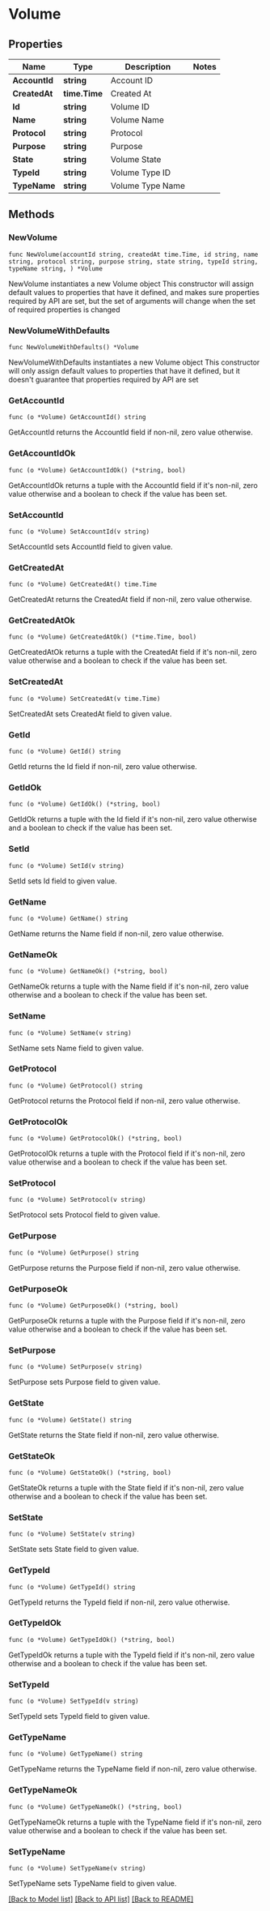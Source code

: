 # Volume

## Properties

Name | Type | Description | Notes
------------ | ------------- | ------------- | -------------
**AccountId** | **string** | Account ID | 
**CreatedAt** | **time.Time** | Created At | 
**Id** | **string** | Volume ID | 
**Name** | **string** | Volume Name | 
**Protocol** | **string** | Protocol | 
**Purpose** | **string** | Purpose | 
**State** | **string** | Volume State | 
**TypeId** | **string** | Volume Type ID | 
**TypeName** | **string** | Volume Type Name | 

## Methods

### NewVolume

`func NewVolume(accountId string, createdAt time.Time, id string, name string, protocol string, purpose string, state string, typeId string, typeName string, ) *Volume`

NewVolume instantiates a new Volume object
This constructor will assign default values to properties that have it defined,
and makes sure properties required by API are set, but the set of arguments
will change when the set of required properties is changed

### NewVolumeWithDefaults

`func NewVolumeWithDefaults() *Volume`

NewVolumeWithDefaults instantiates a new Volume object
This constructor will only assign default values to properties that have it defined,
but it doesn't guarantee that properties required by API are set

### GetAccountId

`func (o *Volume) GetAccountId() string`

GetAccountId returns the AccountId field if non-nil, zero value otherwise.

### GetAccountIdOk

`func (o *Volume) GetAccountIdOk() (*string, bool)`

GetAccountIdOk returns a tuple with the AccountId field if it's non-nil, zero value otherwise
and a boolean to check if the value has been set.

### SetAccountId

`func (o *Volume) SetAccountId(v string)`

SetAccountId sets AccountId field to given value.


### GetCreatedAt

`func (o *Volume) GetCreatedAt() time.Time`

GetCreatedAt returns the CreatedAt field if non-nil, zero value otherwise.

### GetCreatedAtOk

`func (o *Volume) GetCreatedAtOk() (*time.Time, bool)`

GetCreatedAtOk returns a tuple with the CreatedAt field if it's non-nil, zero value otherwise
and a boolean to check if the value has been set.

### SetCreatedAt

`func (o *Volume) SetCreatedAt(v time.Time)`

SetCreatedAt sets CreatedAt field to given value.


### GetId

`func (o *Volume) GetId() string`

GetId returns the Id field if non-nil, zero value otherwise.

### GetIdOk

`func (o *Volume) GetIdOk() (*string, bool)`

GetIdOk returns a tuple with the Id field if it's non-nil, zero value otherwise
and a boolean to check if the value has been set.

### SetId

`func (o *Volume) SetId(v string)`

SetId sets Id field to given value.


### GetName

`func (o *Volume) GetName() string`

GetName returns the Name field if non-nil, zero value otherwise.

### GetNameOk

`func (o *Volume) GetNameOk() (*string, bool)`

GetNameOk returns a tuple with the Name field if it's non-nil, zero value otherwise
and a boolean to check if the value has been set.

### SetName

`func (o *Volume) SetName(v string)`

SetName sets Name field to given value.


### GetProtocol

`func (o *Volume) GetProtocol() string`

GetProtocol returns the Protocol field if non-nil, zero value otherwise.

### GetProtocolOk

`func (o *Volume) GetProtocolOk() (*string, bool)`

GetProtocolOk returns a tuple with the Protocol field if it's non-nil, zero value otherwise
and a boolean to check if the value has been set.

### SetProtocol

`func (o *Volume) SetProtocol(v string)`

SetProtocol sets Protocol field to given value.


### GetPurpose

`func (o *Volume) GetPurpose() string`

GetPurpose returns the Purpose field if non-nil, zero value otherwise.

### GetPurposeOk

`func (o *Volume) GetPurposeOk() (*string, bool)`

GetPurposeOk returns a tuple with the Purpose field if it's non-nil, zero value otherwise
and a boolean to check if the value has been set.

### SetPurpose

`func (o *Volume) SetPurpose(v string)`

SetPurpose sets Purpose field to given value.


### GetState

`func (o *Volume) GetState() string`

GetState returns the State field if non-nil, zero value otherwise.

### GetStateOk

`func (o *Volume) GetStateOk() (*string, bool)`

GetStateOk returns a tuple with the State field if it's non-nil, zero value otherwise
and a boolean to check if the value has been set.

### SetState

`func (o *Volume) SetState(v string)`

SetState sets State field to given value.


### GetTypeId

`func (o *Volume) GetTypeId() string`

GetTypeId returns the TypeId field if non-nil, zero value otherwise.

### GetTypeIdOk

`func (o *Volume) GetTypeIdOk() (*string, bool)`

GetTypeIdOk returns a tuple with the TypeId field if it's non-nil, zero value otherwise
and a boolean to check if the value has been set.

### SetTypeId

`func (o *Volume) SetTypeId(v string)`

SetTypeId sets TypeId field to given value.


### GetTypeName

`func (o *Volume) GetTypeName() string`

GetTypeName returns the TypeName field if non-nil, zero value otherwise.

### GetTypeNameOk

`func (o *Volume) GetTypeNameOk() (*string, bool)`

GetTypeNameOk returns a tuple with the TypeName field if it's non-nil, zero value otherwise
and a boolean to check if the value has been set.

### SetTypeName

`func (o *Volume) SetTypeName(v string)`

SetTypeName sets TypeName field to given value.



[[Back to Model list]](../README.md#documentation-for-models) [[Back to API list]](../README.md#documentation-for-api-endpoints) [[Back to README]](../README.md)


